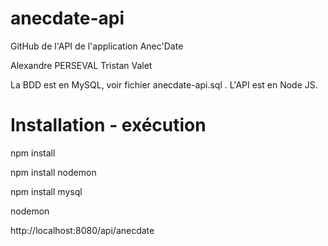 # anecdate-api
GitHub de l'API de l'application Anec'Date

Alexandre PERSEVAL
Tristan Valet

La BDD est en MySQL, voir fichier anecdate-api.sql .
L'API est en Node JS.

# Installation - exécution

npm install

npm install nodemon

npm install mysql

nodemon

http://localhost:8080/api/anecdate
